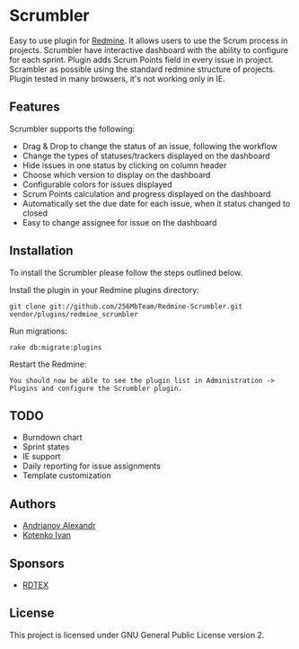 Scrumbler
=========

Easy to use plugin for [Redmine](http://http://www.redmine.org/). It allows users to use the Scrum process in projects.
Scrumbler have interactive dashboard with the ability to configure for each sprint. 
Plugin adds Scrum Points field in every issue in project.
Scrambler as possible using the standard redmine structure of projects.
Plugin tested in many browsers, it's not working only in IE.

Features
--------

Scrumbler supports the following:

* Drag & Drop to change the status of an issue, following the workflow
* Change the types of statuses/trackers displayed on the dashboard
* Hide issues in one status by clicking on column header
* Choose which version to display on the dashboard
* Configurable colors for issues displayed
* Scrum Points calculation and progress displayed on the dashboard
* Automatically set the due date for each issue, when it status changed to closed
* Easy to change assignee for issue on the dashboard

Installation
------------

To install the Scrumbler please follow the steps outlined below.

Install the plugin in your Redmine plugins directory:
    
    git clone git://github.com/256MbTeam/Redmine-Scrumbler.git vendor/plugins/redmine_scrumbler

Run migrations:

    rake db:migrate:plugins

Restart the Redmine:

    You should now be able to see the plugin list in Administration -> Plugins and configure the Scrumbler plugin.

TODO
----

* Burndown chart
* Sprint states 
* IE support
* Daily reporting for issue assignments
* Template customization


Authors
-------

* [Andrianov Alexandr](http://github.com/zloydadka)
* [Kotenko Ivan](http://github.com/xeta)

Sponsors
--------

* [RDTEX](http://rdtex.ru/)

License
-------

This project is licensed under GNU General Public License version 2.

